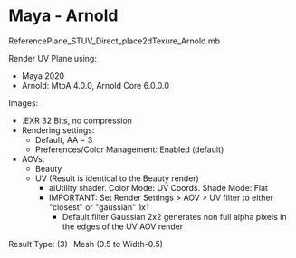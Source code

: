# Maya - Arnold

ReferencePlane_STUV_Direct_place2dTexure_Arnold.mb

Render UV Plane using:
* Maya 2020
* Arnold: MtoA 4.0.0, Arnold Core 6.0.0.0

Images:
* .EXR 32 Bits, no compression
* Rendering settings:
	* Default, AA = 3
	* Preferences/Color Management: Enabled (default)
* AOVs:
	* Beauty
	* UV (Result is identical to the Beauty render)
		* aiUtility shader. Color Mode: UV Coords. Shade Mode: Flat
		* IMPORTANT: Set Render Settings > AOV > UV filter to either "closest" or "gaussian" 1x1
			* Default filter Gaussian 2x2 generates non full alpha pixels in the edges of the UV AOV render

Result Type: (3)- Mesh (0.5 to Width-0.5)
